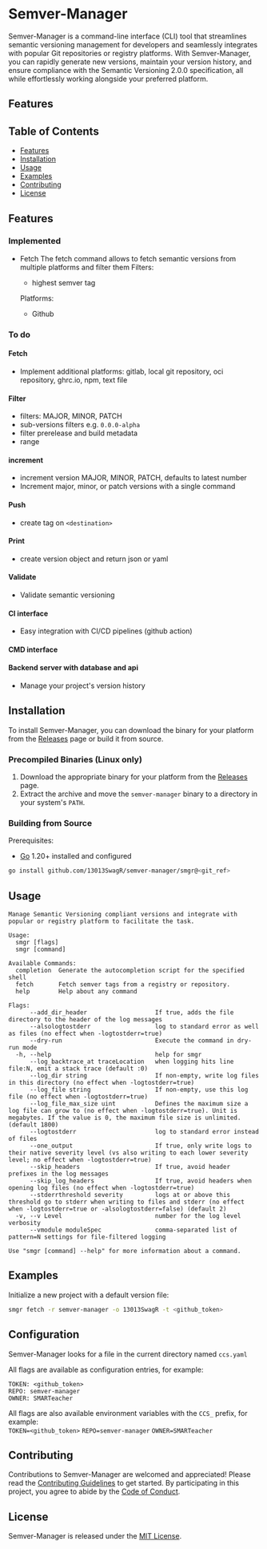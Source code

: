 # Semver-Manager

Semver-Manager is a command-line interface (CLI) tool that streamlines semantic versioning management for developers and seamlessly integrates with popular Git repositories or registry platforms. With Semver-Manager, you can rapidly generate new versions, maintain your version history, and ensure compliance with the Semantic Versioning 2.0.0 specification, all while effortlessly working alongside your preferred platform.
## Features

## Table of Contents

- [Features](#features)
- [Installation](#installation)
- [Usage](#usage)
- [Examples](#examples)
- [Contributing](#contributing)
- [License](#license)

## Features
### Implemented
- Fetch 
  The fetch command allows to fetch semantic versions from multiple platforms and filter them
  Filters:
  - highest semver tag

  Platforms:
  - Github

### To do
#### Fetch
- Implement additional platforms: gitlab, local git repository, oci repository, ghrc.io, npm, text file
#### Filter
- filters: MAJOR, MINOR, PATCH
- sub-versions filters e.g. `0.0.0-alpha`
- filter prerelease and build metadata
- range
#### increment
- increment version MAJOR, MINOR, PATCH, defaults to latest number
- Increment major, minor, or patch versions with a single command

#### Push
- create tag <tag> on `<destination> `

#### Print
- create version object and return json or yaml

#### Validate
- Validate semantic versioning

#### CI interface
- Easy integration with CI/CD pipelines (github action)

#### CMD interface

#### Backend server with database and api
- Manage your project's version history

## Installation

To install Semver-Manager, you can download the binary for your platform from the [Releases](https://github.com/13013SwagR/semver-manager/releases) page or build it from source.

### Precompiled Binaries (Linux only)

1. Download the appropriate binary for your platform from the [Releases](https://github.com/13013SwagR/semver-manager/releases) page.
2. Extract the archive and move the `semver-manager` binary to a directory in your system's `PATH`.

### Building from Source

Prerequisites:

- [Go](https://golang.org/dl/) 1.20+ installed and configured

```sh
go install github.com/13013SwagR/semver-manager/smgr@<git_ref>
```

## Usage

```
Manage Semantic Versioning compliant versions and integrate with popular or registry platform to facilitate the task.

Usage:
  smgr [flags]
  smgr [command]

Available Commands:
  completion  Generate the autocompletion script for the specified shell
  fetch       Fetch semver tags from a registry or repository.
  help        Help about any command

Flags:
      --add_dir_header                   If true, adds the file directory to the header of the log messages
      --alsologtostderr                  log to standard error as well as files (no effect when -logtostderr=true)
      --dry-run                          Execute the command in dry-run mode
  -h, --help                             help for smgr
      --log_backtrace_at traceLocation   when logging hits line file:N, emit a stack trace (default :0)
      --log_dir string                   If non-empty, write log files in this directory (no effect when -logtostderr=true)
      --log_file string                  If non-empty, use this log file (no effect when -logtostderr=true)
      --log_file_max_size uint           Defines the maximum size a log file can grow to (no effect when -logtostderr=true). Unit is megabytes. If the value is 0, the maximum file size is unlimited. (default 1800)
      --logtostderr                      log to standard error instead of files
      --one_output                       If true, only write logs to their native severity level (vs also writing to each lower severity level; no effect when -logtostderr=true)
      --skip_headers                     If true, avoid header prefixes in the log messages
      --skip_log_headers                 If true, avoid headers when opening log files (no effect when -logtostderr=true)
      --stderrthreshold severity         logs at or above this threshold go to stderr when writing to files and stderr (no effect when -logtostderr=true or -alsologtostderr=false) (default 2)
  -v, --v Level                          number for the log level verbosity
      --vmodule moduleSpec               comma-separated list of pattern=N settings for file-filtered logging

Use "smgr [command] --help" for more information about a command.
```

## Examples

Initialize a new project with a default version file:

```sh
smgr fetch -r semver-manager -o 13013SwagR -t <github_token>
```

## Configuration
Semver-Manager looks for a file in the current directory named `ccs.yaml`

All flags are available as configuration entries, for example:
```
TOKEN: <github_token>
REPO: semver-manager
OWNER: SMARTeacher
```

All flags are also available environment variables with the `CCS_` prefix, for example:   
`TOKEN=<github_token>` `REPO=semver-manager` `OWNER=SMARTeacher`
## Contributing

Contributions to Semver-Manager are welcomed and appreciated! Please read the [Contributing Guidelines](CONTRIBUTING.md) to get started. By participating in this project, you agree to abide by the [Code of Conduct](CODE_OF_CONDUCT.md).

## License

Semver-Manager is released under the [MIT License](LICENSE).
